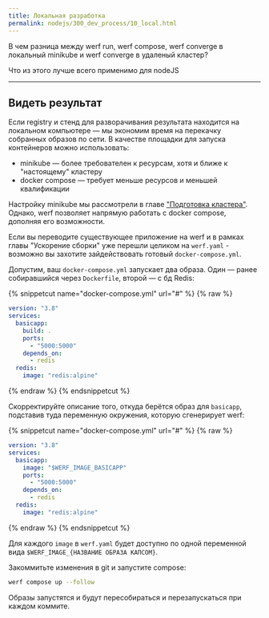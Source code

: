 ```yaml
---
title: Локальная разработка
permalink: nodejs/300_dev_process/10_local.html
---
```




В чем разница между werf run, werf compose, werf converge в локальный minikube и werf converge в удаленый кластер?

Что из этого лучше всего применимо для nodeJS


-----------



## Видеть результат

Если registry и стенд для разворачивания результата находится на локальном компьютере — мы экономим время на перекачку собранных образов по сети. В качестве площадки для запуска контейнеров можно использовать:

- minikube — более требователен к ресурсам, хотя и ближе к "настоящему" кластеру
- docker compose — требует меньше ресурсов и меньшей квалификации

Настройку minikube мы рассмотрели в главе ["Подготовка кластера"](../100_basic/20_cluster.html). Однако, werf позволяет напрямую работать с docker compose, дополняя его возможности.

Если вы переводите существующее приложение на werf и в рамках главы "Ускорение сборки" уже перешли целиком на `werf.yaml` - возможно вы захотите зайдействовать готовый `docker-compose.yml`.

Допустим, ваш `docker-compose.yml` запускает два образа. Один — ранее собиравшийся через `Dockerfile`, второй — с бд Redis:

{% snippetcut name="docker-compose.yml" url="#" %}
{% raw %}
```yaml
version: "3.8"
services:
  basicapp:
    build: .
    ports:
      - "5000:5000"
    depends_on:
      - redis
  redis:
    image: "redis:alpine"
```
{% endraw %}
{% endsnippetcut %}

Скорректируйте описание того, откуда берётся образ для `basicapp`, подставив туда переменную окружения, которую сгенерирует werf:

{% snippetcut name="docker-compose.yml" url="#" %}
{% raw %}
```yaml
version: "3.8"
services:
  basicapp:
    image: "$WERF_IMAGE_BASICAPP"
    ports:
      - "5000:5000"
    depends_on:
      - redis
  redis:
    image: "redis:alpine"
```
{% endraw %}
{% endsnippetcut %}

Для каждого `image` в `werf.yaml` будет доступно по одной переменной вида `$WERF_IMAGE_{НАЗВАНИЕ ОБРАЗА КАПСОМ}`.

Закоммитьте изменения в git и запустите compose:

```bash
werf compose up --follow
```

Образы запустятся и будут пересобираться и перезапускаться при каждом коммите.
